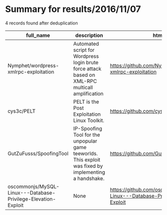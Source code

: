 
# Summary for results/2016/11/07
    
4 records found after deduplication

| full_name | description | html_url | matched_list | matched_count | pushed_at | size | stargazers_count | language | forks_count |
|---------------------------------------------------------------|--------------------------------------------------------------------------------------------------------|----------------------------------------------------------------------------------|----------------|-----------------|---------------------------|--------|--------------------|------------|---------------|
| Nymphet/wordpress-xmlrpc-exploitation | Automated script for Wordpress login brute force attack based on XML-RPC multicall amplification | https://github.com/Nymphet/wordpress-xmlrpc-exploitation | ['exploit'] | 1 | 2016-11-07 12:00:23+00:00 | 3 | 0 | Python | 1 |
| cys3c/PELT | PELT is the Post Exploitation Linux Toolkit. | https://github.com/cys3c/PELT | ['exploit'] | 1 | 2016-11-07 18:58:25+00:00 | 2608 | 1 | Shell | 2 |
| GutZuFusss/SpoofingTool | IP-Spoofing Tool for the unpopular game teeworlds. This exploit was fixed by implementing a handshake. | https://github.com/GutZuFusss/SpoofingTool | ['exploit'] | 1 | 2016-11-07 17:22:25+00:00 | 13110 | 1 | C++ | 4 |
| oscommonjs/MySQL-Linux---Database-Privilege-Elevation-Exploit | None | https://github.com/oscommonjs/MySQL-Linux---Database-Privilege-Elevation-Exploit | ['exploit'] | 1 | 2016-11-07 07:33:20+00:00 | 54 | 0 | Perl | 0 |
